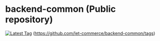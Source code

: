 # backend-common (Public repository)

[![Latest Tag](https://img.shields.io/github/v/tag/let-commerce/backend-common)](https://img.shields.io/github/v/tag/let-commerce/backend-common) (https://github.com/let-commerce/backend-common/tags)

